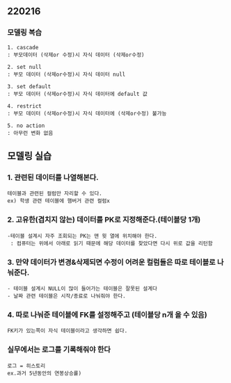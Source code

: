 ## 220216
### 모델링 복습
    1. cascade
    : 부모데이터 (삭제or 수정)시 자식 데이터 (삭제or수정)

    2. set null
    : 부모 데이터 (삭제or수정)시 자식 데이터 null

    3. set default 
    : 부모 데이터 (삭제or수정)시 자식 데이터에 default 값

    4. restrict
    : 부모 데이터 (삭제or수정)시 자식 데이터에 (삭제or수정) 불가능

    5. no action
    : 아무런 변화 없음


## 모델링 실습

### 1. 관련된 데이터를 나열해본다.
    테이블과 관련된 컬럼만 자리할 수 있다.
    ex) 학생 관련 테이블에 햄버거 관련 컬럼x    
### 2. 고유한(겹치지 않는) 데이터를 PK로 지정해준다.(테이블당 1개)
    -테이블 설계시 자주 조회되는 PK는 맨 윗 열에 위치해야 한다. 
     : 컴퓨터는 위에서 아래로 읽기 때문에 해당 데이터를 찾았다면 다시 위로 값을 리턴함
### 3. 만약 데이터가 변경&삭제되면 수정이 어려운 컬럼들은 따로 테이블로 나눠준다.
    - 테이블 설계시 NULL이 많이 들어가는 테이블은 잘못된 설계다
    - 날짜 관련 테이블은 시작/종료로 나눠줘야 한다.
### 4. 따로 나눠준 테이블에 FK를 설정해주고 (테이블당 n개 올 수 있음)
    FK키가 있는쪽이 자식 테이블이라고 생각하면 쉽다.

### 실무에서는 로그를 기록해줘야 한다
    로그 = 히스토리 
    ex.과거 5년동안의 연봉상승률)